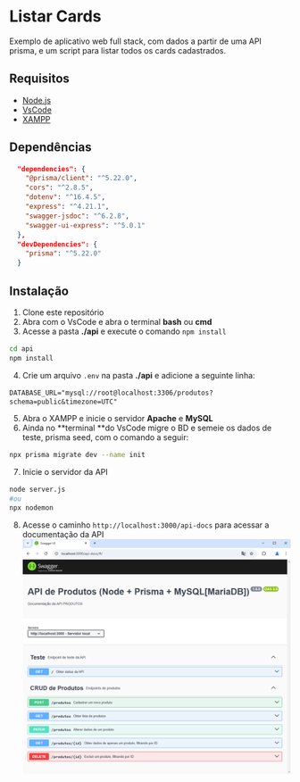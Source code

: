 # Listar Cards
Exemplo de aplicativo web full stack, com dados a partir de uma API prisma, e um script para listar todos os cards cadastrados.

## Requisitos
- [Node.js](https://nodejs.org/en/)
- [VsCode](https://code.visualstudio.com/)
- [XAMPP](https://www.apachefriends.org/pt_br/index.html)

## Dependências
```json
  "dependencies": {
    "@prisma/client": "^5.22.0",
    "cors": "^2.8.5",
    "dotenv": "^16.4.5",
    "express": "^4.21.1",
    "swagger-jsdoc": "^6.2.8",
    "swagger-ui-express": "^5.0.1"
  },
  "devDependencies": {
    "prisma": "^5.22.0"
  }
```

## Instalação
1. Clone este repositório
2. Abra com o VsCode e abra o terminal **bash** ou **cmd**
3. Acesse a pasta **./api** e execute o comando `npm install`
```bash
cd api
npm install
```
4. Crie um arquivo `.env` na pasta **./api** e adicione a seguinte linha:
```env
DATABASE_URL="mysql://root@localhost:3306/produtos?schema=public&timezone=UTC"
```
5. Abra o XAMPP e inicie o servidor **Apache** e **MySQL**
6. Ainda no **terminal **do VsCode migre o BD e semeie os dados de teste, prisma seed, com o comando a seguir:
```bash
npx prisma migrate dev --name init
```
7. Inicie o servidor da API
```bash
node server.js
#ou
npx nodemon
```
8. Acesse o caminho `http://localhost:3000/api-docs` para acessar a documentação da API
![Print](./print.png)